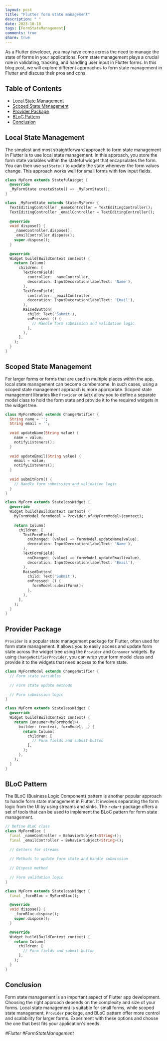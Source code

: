 ```yaml
---
layout: post
title: "Flutter form state management"
description: " "
date: 2023-10-10
tags: [FormStateManagement]
comments: true
share: true
---
```


As a Flutter developer, you may have come across the need to manage the state of forms in your applications. Form state management plays a crucial role in validating, tracking, and handling user input in Flutter forms. In this blog post, we will explore different approaches to form state management in Flutter and discuss their pros and cons.

## Table of Contents
- [Local State Management](#local-state-management)
- [Scoped State Management](#scoped-state-management)
- [Provider Package](#provider-package)
- [BLoC Pattern](#bloc-pattern)
- [Conclusion](#conclusion)

## Local State Management

The simplest and most straightforward approach to form state management in Flutter is to use local state management. In this approach, you store the form state variables within the stateful widget that encapsulates the form. You can then use `setState()` to update the state whenever the form values change. This approach works well for small forms with few input fields.

```dart
class MyForm extends StatefulWidget {
  @override
  _MyFormState createState() => _MyFormState();
}

class _MyFormState extends State<MyForm> {
  TextEditingController _nameController = TextEditingController();
  TextEditingController _emailController = TextEditingController();
  
  @override
  void dispose() {
    _nameController.dispose();
    _emailController.dispose();
    super.dispose();
  }
  
  @override
  Widget build(BuildContext context) {
    return Column(
      children: [
        TextFormField(
          controller: _nameController,
          decoration: InputDecoration(labelText: 'Name'),
        ),
        TextFormField(
          controller: _emailController,
          decoration: InputDecoration(labelText: 'Email'),
        ),
        RaisedButton(
          child: Text('Submit'),
          onPressed: () {
            // Handle form submission and validation logic
          },
        ),
      ],
    );
  }
}
```

## Scoped State Management

For larger forms or forms that are used in multiple places within the app, local state management can become cumbersome. In such cases, using a scoped state management approach is more appropriate. Scoped state management libraries like `Provider` or `GetX` allow you to define a separate model class to hold the form state and provide it to the required widgets in the widget tree.

```dart
class MyFormModel extends ChangeNotifier {
  String name = '';
  String email = '';
  
  void updateName(String value) {
    name = value;
    notifyListeners();
  }
  
  void updateEmail(String value) {
    email = value;
    notifyListeners();
  }
  
  void submitForm() {
    // Handle form submission and validation logic
  }
}

class MyForm extends StatelessWidget {
  @override
  Widget build(BuildContext context) {
    MyFormModel formModel = Provider.of<MyFormModel>(context);
    
    return Column(
      children: [
        TextFormField(
          onChanged: (value) => formModel.updateName(value),
          decoration: InputDecoration(labelText: 'Name'),
        ),
        TextFormField(
          onChanged: (value) => formModel.updateEmail(value),
          decoration: InputDecoration(labelText: 'Email'),
        ),
        RaisedButton(
          child: Text('Submit'),
          onPressed: () {
            formModel.submitForm();
          },
        ),
      ],
    );
  }
}
```

## Provider Package

`Provider` is a popular state management package for Flutter, often used for form state management. It allows you to easily access and update form state across the widget tree using the `Provider` and `Consumer` widgets. By using `ChangeNotifierProvider`, you can wrap your form model class and provide it to the widgets that need access to the form state.

```dart
class MyFormModel extends ChangeNotifier {
  // Form state variables
  
  // Form state update methods
  
  // Form submission logic
}

class MyForm extends StatelessWidget {
  @override
  Widget build(BuildContext context) {
    return Consumer<MyFormModel>(
      builder: (context, formModel, _) {
        return Column(
          children: [
            // Form fields and submit button
          ],
        );
      },
    );
  }
}
```

## BLoC Pattern

The BLoC (Business Logic Component) pattern is another popular approach to handle form state management in Flutter. It involves separating the form logic from the UI by using streams and sinks. The `rxdart` package offers a set of tools that can be used to implement the BLoC pattern for form state management.

```dart
// Define BLoC class
class MyFormBloc {
  final _nameController = BehaviorSubject<String>();
  final _emailController = BehaviorSubject<String>();
  
  // Getters for streams
  
  // Methods to update form state and handle submission
  
  // Dispose method
  
  // Form validation logic
}

class MyForm extends StatelessWidget {
  final _formBloc = MyFormBloc();

  @override
  void dispose() {
    _formBloc.dispose();
    super.dispose();
  }

  @override
  Widget build(BuildContext context) {
    return Column(
      children: [
        // Form fields and submit button
      ],
    );
  }
}
```

## Conclusion

Form state management is an important aspect of Flutter app development. Choosing the right approach depends on the complexity and size of your forms. Local state management is suitable for small forms, while scoped state management, `Provider` package, and BLoC pattern offer more control and scalability for larger forms. Experiment with these options and choose the one that best fits your application's needs.

*#Flutter #FormStateManagement*